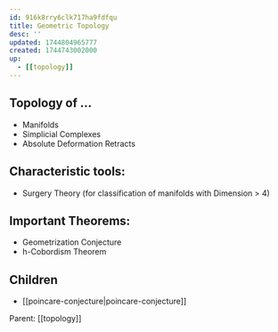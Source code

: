 ```yaml
---
id: 916k8rry6clk717ha9fdfqu
title: Geometric Topology
desc: ''
updated: 1744804965777
created: 1744743002000
up:
  - [[topology]]
---
```



## Topology of ...
- Manifolds 
- Simplicial Complexes 
- Absolute Deformation Retracts

## Characteristic tools:

- Surgery Theory (for classification of manifolds with Dimension > 4)

## Important Theorems:

- Geometrization Conjecture
- h-Cobordism Theorem

<!-- CHILDREN: auto-generated, do not edit -->

## Children
- [[poincare-conjecture|poincare-conjecture]]

<!-- /CHILDREN -->

<!-- PARENT: auto -->
Parent: [[topology]]
<!-- /PARENT -->
